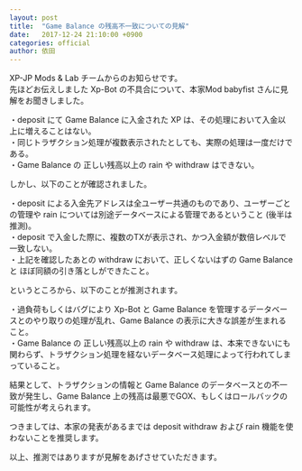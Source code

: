 ```yaml
---
layout: post
title:  "Game Balance の残高不一致についての見解"
date:   2017-12-24 21:10:00 +0900
categories: official
author: 依田
---  
```

XP-JP Mods & Lab チームからのお知らせです。  
先ほどお伝えしました Xp-Bot の不具合について、本家Mod babyfist さんに見解をお聞きしました。  

・deposit にて Game Balance に入金された XP は、その処理において入金以上に増えることはない。  
・同じトラザクション処理が複数表示されたとしても、実際の処理は一度だけである。  
・Game Balance の 正しい残高以上の rain や withdraw はできない。

しかし、以下のことが確認されました。  

・deposit による入金先アドレスは全ユーザー共通のものであり、ユーザーごとの管理や rain については別途データベースによる管理であるということ (後半は推測)。  
・deposit で入金した際に、複数のTXが表示され、かつ入金額が数倍レベルで一致しない。  
・上記を確認したあとの withdraw において、正しくないはずの Game Balance と ほぼ同額の引き落としができたこと。  

というところから、以下のことが推測されます。  

・過負荷もしくはバグにより Xp-Bot と Game Balance を管理するデータベースとのやり取りの処理が乱れ、Game Balance の表示に大きな誤差が生まれること。  
・Game Balance の 正しい残高以上の rain や withdraw は、本来できないにも関わらず、トラザクション処理を経ないデータベース処理によって行われてしまっていること。  

結果として、トラザクションの情報と Game Balance のデータベースとの不一致が発生し、Game Balance 上の残高は最悪でGOX、もしくはロールバックの可能性が考えられます。  

つきましては、本家の発表があるまでは deposit withdraw および rain 機能を使わないことを推奨します。  

以上、推測ではありますが見解をあげさせていただきます。  
